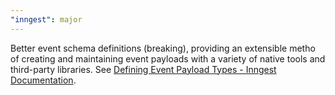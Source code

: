 ```yaml
---
"inngest": major
---
```


Better event schema definitions (breaking), providing an extensible metho of creating and maintaining event payloads with a variety of native tools and third-party libraries.
See [Defining Event Payload Types - Inngest Documentation](https://www.inngest.com/docs/reference/client/create#defining-event-payload-types).
